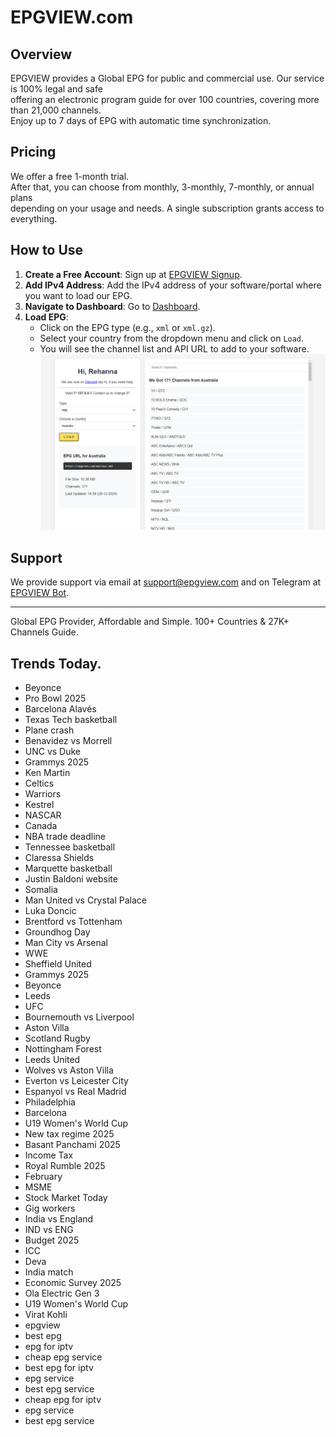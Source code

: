 # EPGVIEW.com



## Overview
EPGVIEW provides a Global EPG for public and commercial use. Our service is 100% legal and safe\
offering an electronic program guide for over 100 countries, covering more than 21,000 channels.\
Enjoy up to 7 days of EPG with automatic time synchronization.

## Pricing
We offer a free 1-month trial. \
After that, you can choose from monthly, 3-monthly, 7-monthly, or annual plans \
depending on your usage and needs. A single subscription grants access to everything.

## How to Use
1. **Create a Free Account**: Sign up at [EPGVIEW Signup](https://epgview.com/signup.php).
2. **Add IPv4 Address**: Add the IPv4 address of your software/portal where you want to load our EPG.
3. **Navigate to Dashboard**: Go to [Dashboard](https://epgview.com/dashboard.php).
4. **Load EPG**:
   - Click on the EPG type (e.g., `xml` or `xml.gz`).
   - Select your country from the dropdown menu and click on `Load`.
   - You will see the channel list and API URL to add to your software.
![EPGVIEW](img/dashboard.png)
## Support
We provide support via email at [support@epgview.com](mailto:support@epgview.com) and on Telegram at [EPGVIEW Bot](https://t.me/epgview_bot).

---

Global EPG Provider, Affordable and Simple. 100+ Countries & 27K+ Channels Guide.

## Trends Today.

- Beyonce
- Pro Bowl 2025
- Barcelona  Alavés
- Texas Tech basketball
- Plane crash
- Benavidez vs Morrell
- UNC vs Duke
- Grammys 2025
- Ken Martin
- Celtics
- Warriors
- Kestrel
- NASCAR
- Canada
- NBA trade deadline
- Tennessee basketball
- Claressa Shields
- Marquette basketball
- Justin Baldoni website
- Somalia
- Man United vs Crystal Palace
- Luka Doncic
- Brentford vs Tottenham
- Groundhog Day
- Man City vs Arsenal
- WWE
- Sheffield United
- Grammys 2025
- Beyonce
- Leeds
- UFC
- Bournemouth vs Liverpool
- Aston Villa
- Scotland Rugby
- Nottingham Forest
- Leeds United
- Wolves vs Aston Villa
- Everton vs Leicester City
- Espanyol vs Real Madrid
- Philadelphia
- Barcelona
- U19 Women's World Cup
- New tax regime 2025
- Basant Panchami 2025
- Income Tax
- Royal Rumble 2025
- February
- MSME
- Stock Market Today
- Gig workers
- India vs England
- IND vs ENG
- Budget 2025
- ICC
- Deva
- India match
- Economic Survey 2025
- Ola Electric Gen 3
- U19 Women's World Cup
- Virat Kohli
- epgview
- best epg
- epg for iptv
- cheap epg service
- best epg for iptv
- epg service
- best epg service
- cheap epg for iptv
- epg service
- best epg service
